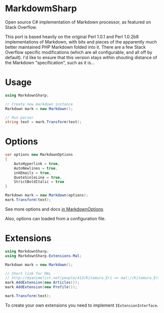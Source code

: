 # MarkdowmSharp

Open source C# implementation of Markdown processor, as featured on Stack Overflow.

This port is based heavily on the original Perl 1.0.1 and Perl 1.0.2b8 implementations of Markdown, with bits and pieces of the apparently much better maintained PHP Markdown folded into it. There are a few Stack Overflow specific modifications (which are all configurable, and all off by default). I'd like to ensure that this version stays within shouting distance of the Markdown "specification", such as it is...

# Usage
```C#
using MarkdownSharp;

// Create new markdown instance
Markdown mark = new Markdown();

// Run parser
string text = mark.Transform(text);
```

# Options
```C#
var options new MarkdownOptions 
{
    AutoHyperlink = true,
    AutoNewlines = true,
    inkEmails = true,
    QuoteSinleLine = true,
    StrictBoldItalic = true
}

Markdown mark = new Markdown(options);
mark.Transform(text);
```
See more options and docs [in MarkdownOptions](MarkdownSharp/MarkdownOptions.cs)

Also, options can loaded from a configuration file.

# Extensions
```C#
using MarkdownSharp;
using MarkdownSharp.Extensions.Mal;

Markdown mark = new Markdown();

// Short link for MAL - 
// http://myanimelist.net/people/413/Kitamura_Eri => mal://Kitamura_Eri
mark.AddExtension(new Articles()); 
mark.AddExtension(new Profile());

mark.Transform(text);
```

To create your own extensions you need to implement ```IExtensionInterface```.
